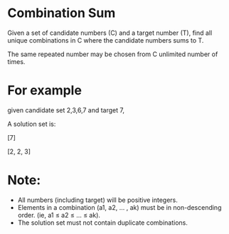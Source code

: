 # Combination Sum 
Given a set of candidate numbers (C) and a target number (T), find all unique combinations in C where the candidate numbers sums to T.

The same repeated number may be chosen from C unlimited number of times.

# For example
 given candidate set 2,3,6,7 and target 7, 

A solution set is: 

[7] 

[2, 2, 3] 

# Note:
* All numbers (including target) will be positive integers.
* Elements in a combination (a1, a2, … , ak) must be in non-descending order. (ie, a1 ≤ a2 ≤ … ≤ ak).
* The solution set must not contain duplicate combinations.
